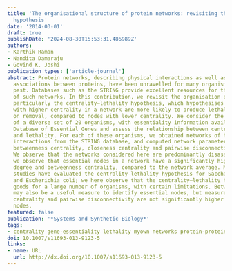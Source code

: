 ```yaml
---
title: 'The organisational structure of protein networks: revisiting the centrality--lethality
  hypothesis'
date: '2014-03-01'
draft: true
publishDate: '2024-08-30T15:53:31.486989Z'
authors:
- Karthik Raman
- Nandita Damaraju
- Govind K. Joshi
publication_types: ['article-journal']
abstract: Protein networks, describing physical interactions as well as functional
  associations between proteins, have been unravelled for many organisms in the recent
  past. Databases such as the STRING provide excellent resources for the analysis
  of such networks. In this contribution, we revisit the organisation of protein networks,
  particularly the centrality–lethality hypothesis, which hypothesises that nodes
  with higher centrality in a network are more likely to produce lethal phenotypes
  on removal, compared to nodes with lower centrality. We consider the protein networks
  of a diverse set of 20 organisms, with essentiality information available in the
  Database of Essential Genes and assess the relationship between centrality measures
  and lethality. For each of these organisms, we obtained networks of high-confidence
  interactions from the STRING database, and computed network parameters such as degree,
  betweenness centrality, closeness centrality and pairwise disconnectivity indices.
  We observe that the networks considered here are predominantly disassortative. Further,
  we observe that essential nodes in a network have a significantly higher average
  degree and betweenness centrality, compared to the network average. Most previous
  studies have evaluated the centrality–lethality hypothesis for Saccharomyces cerevisiae
  and Escherichia coli; we here observe that the centrality–lethality hypothesis hold
  goods for a large number of organisms, with certain limitations. Betweenness centrality
  may also be a useful measure to identify essential nodes, but measures like closeness
  centrality and pairwise disconnectivity are not significantly higher for essential
  nodes.
featured: false
publication: '*Systems and Synthetic Biology*'
tags:
- centrality gene-essentiality lethality myown networks protein-protein-interactions
doi: 10.1007/s11693-013-9123-5
links:
- name: URL
  url: http://dx.doi.org/10.1007/s11693-013-9123-5
---
```


